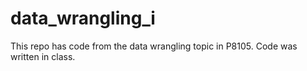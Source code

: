 # data_wrangling_i

This repo has code from the data wrangling topic in P8105. Code was written in class.